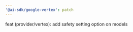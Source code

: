 ```yaml
---
'@ai-sdk/google-vertex': patch
---
```


feat (provider/vertex): add safety setting option on models

